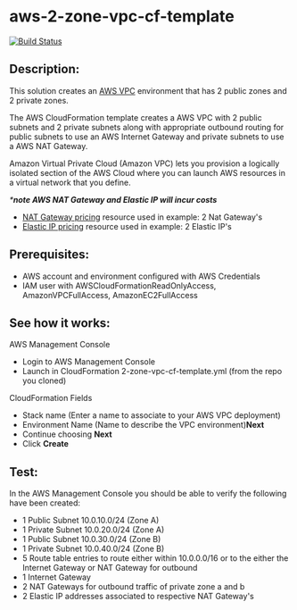 # aws-2-zone-vpc-cf-template
[![Build Status](https://travis-ci.org/getcft/aws-2-zone-vpc-cf-template.svg?branch=master)](https://travis-ci.org/getcft/aws-2-zone-vpc-cf-template)

## Description:

This solution creates an [AWS VPC](https://aws.amazon.com/vpc/) environment that has 2 public zones and 2 private zones.

The AWS CloudFormation template creates a AWS VPC with 2 public subnets and 2 private subnets along with appropriate outbound routing for public subnets to use an AWS Internet Gateway and private subnets to use a AWS NAT Gateway.

Amazon Virtual Private Cloud (Amazon VPC) lets you provision a logically isolated section of the AWS Cloud where you can launch AWS resources in a virtual network that you define.

_***note AWS NAT Gateway and Elastic IP will incur costs**_

* [NAT Gateway pricing](https://aws.amazon.com/vpc/pricing/) resource used in example: 2 Nat Gateway's
* [Elastic IP pricing](https://aws.amazon.com/ec2/pricing/on-demand/) resource used in example: 2 Elastic IP's

## Prerequisites:

* AWS account and environment configured with AWS Credentials
* IAM user with AWSCloudFormationReadOnlyAccess, AmazonVPCFullAccess, AmazonEC2FullAccess

## See how it works:

AWS Management Console

* Login to AWS Management Console
* Launch in CloudFormation 2-zone-vpc-cf-template.yml (from the repo you cloned)

CloudFormation Fields

* Stack name (Enter a name to associate to your AWS VPC deployment)
* Environment Name (Name to describe the VPC environment)**Next**
* Continue choosing **Next**
* Click **Create**

## Test:

In the AWS Management Console you should be able to verify the following have been created:

* 1 Public Subnet 10.0.10.0/24 (Zone A)
* 1 Private Subnet 10.0.20.0/24 (Zone A)
* 1 Public Subnet 10.0.30.0/24 (Zone B)
* 1 Private Subnet 10.0.40.0/24 (Zone B)
* 5 Route table entries to route either within 10.0.0.0/16 or to the either the Internet Gateway or NAT Gateway for outbound
* 1 Internet Gateway
* 2 NAT Gateways for outbound traffic of private zone a and b
* 2 Elastic IP addresses associated to respective NAT Gateway's
